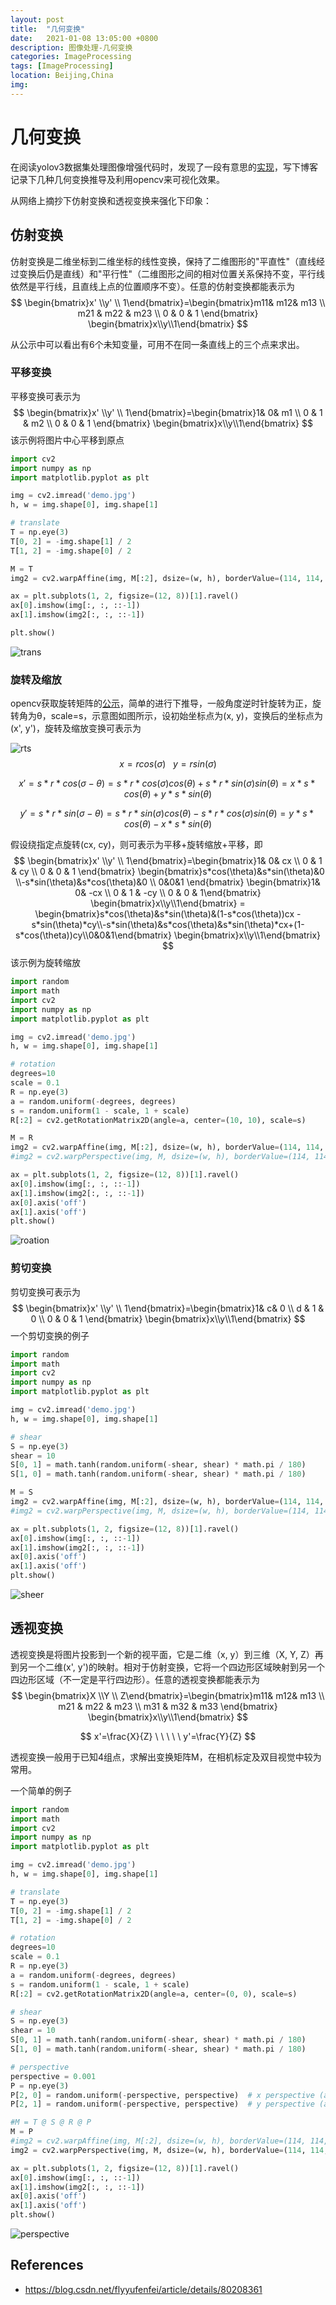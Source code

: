```yaml
---
layout: post
title:  "几何变换"
date:   2021-01-08 13:05:00 +0800
description: 图像处理-几何变换
categories: ImageProcessing
tags: [ImageProcessing]
location: Beijing,China
img: 
---
```


# 几何变换

在阅读yolov3数据集处理图像增强代码时，发现了一段有意思的[实现](https://github.com/ultralytics/yolov3/blob/v9.0/utils/datasets.py#L727)，写下博客记录下几种几何变换推导及利用opencv来可视化效果。

从网络上摘抄下仿射变换和透视变换来强化下印象：

## 仿射变换

仿射变换是二维坐标到二维坐标的线性变换，保持了二维图形的"平直性"（直线经过变换后仍是直线）和"平行性"（二维图形之间的相对位置关系保持不变，平行线依然是平行线，且直线上点的位置顺序不变）。任意的仿射变换都能表示为
$$
\begin{bmatrix}x' \\y' \\ 1\end{bmatrix}=\begin{bmatrix}m11& m12& m13 \\ m21 & m22 & m23 \\ 0 & 0 & 1 \end{bmatrix} \begin{bmatrix}x\\y\\1\end{bmatrix}
$$


从公示中可以看出有6个未知变量，可用不在同一条直线上的三个点来求出。				


### 平移变换

平移变换可表示为
$$
\begin{bmatrix}x' \\y' \\ 1\end{bmatrix}=\begin{bmatrix}1& 0& m1 \\ 0 & 1 & m2 \\ 0 & 0 & 1 \end{bmatrix} \begin{bmatrix}x\\y\\1\end{bmatrix}
$$
该示例将图片中心平移到原点

```python
import cv2
import numpy as np
import matplotlib.pyplot as plt

img = cv2.imread('demo.jpg')
h, w = img.shape[0], img.shape[1]

# translate
T = np.eye(3)
T[0, 2] = -img.shape[1] / 2
T[1, 2] = -img.shape[0] / 2

M = T
img2 = cv2.warpAffine(img, M[:2], dsize=(w, h), borderValue=(114, 114, 114))

ax = plt.subplots(1, 2, figsize=(12, 8))[1].ravel()
ax[0].imshow(img[:, :, ::-1])
ax[1].imshow(img2[:, :, ::-1])

plt.show()
```

![trans](../images/geometric_transform/translate.png)

### 旋转及缩放

opencv获取旋转矩阵的[公示](https://docs.opencv.org/master/da/d54/group__imgproc__transform.html#gafbbc470ce83812914a70abfb604f4326)，简单的进行下推导，一般角度逆时针旋转为正，旋转角为θ，scale=s，示意图如图所示，设初始坐标点为(x, y)，变换后的坐标点为(x', y')，旋转及缩放变换可表示为

![rts](../images/geometric_transform/rts.png)
$$
x = rcos(\sigma)\ \ \ y = rsin(\sigma)
$$

$$
x'=s*r*cos(\sigma-\theta)=s*r*cos(\sigma)cos(\theta)+s*r*sin(\sigma)sin(\theta)=x*s*cos(\theta)+y*s*sin(\theta)
$$

$$
y'=s*r*sin(\sigma-\theta)=s*r*sin(\sigma)cos(\theta)-s*r*cos(\sigma)sin(\theta)=y*s*cos(\theta)-x*s*sin(\theta)
$$

假设绕指定点旋转(cx, cy)，则可表示为平移+旋转缩放+平移，即
$$
\begin{bmatrix}x' \\y' \\ 1\end{bmatrix}=\begin{bmatrix}1& 0& cx \\ 0 & 1 & cy \\ 0 & 0 & 1 \end{bmatrix} \begin{bmatrix}s*cos(\theta)&s*sin(\theta)&0 \\-s*sin(\theta)&s*cos(\theta)&0 \\ 0&0&1 \end{bmatrix} \begin{bmatrix}1& 0& -cx \\ 0 & 1 & -cy \\ 0 & 0 & 1\end{bmatrix}  \begin{bmatrix}x\\y\\1\end{bmatrix} = \begin{bmatrix}s*cos(\theta)&s*sin(\theta)&(1-s*cos(\theta))cx - s*sin(\theta)*cy\\-s*sin(\theta)&s*cos(\theta)&s*sin(\theta)*cx+(1-s*cos(\theta))cy\\0&0&1\end{bmatrix} \begin{bmatrix}x\\y\\1\end{bmatrix}
$$
该示例为旋转缩放

```python
import random
import math
import cv2
import numpy as np
import matplotlib.pyplot as plt

img = cv2.imread('demo.jpg')
h, w = img.shape[0], img.shape[1]

# rotation
degrees=10
scale = 0.1
R = np.eye(3)
a = random.uniform(-degrees, degrees)
s = random.uniform(1 - scale, 1 + scale)
R[:2] = cv2.getRotationMatrix2D(angle=a, center=(10, 10), scale=s)

M = R
img2 = cv2.warpAffine(img, M[:2], dsize=(w, h), borderValue=(114, 114, 114))
#img2 = cv2.warpPerspective(img, M, dsize=(w, h), borderValue=(114, 114, 114))

ax = plt.subplots(1, 2, figsize=(12, 8))[1].ravel()
ax[0].imshow(img[:, :, ::-1])
ax[1].imshow(img2[:, :, ::-1])
ax[0].axis('off')
ax[1].axis('off')
plt.show()
```

![roation](../images/geometric_transform/rotation.png)

### 剪切变换

剪切变换可表示为
$$
\begin{bmatrix}x' \\y' \\ 1\end{bmatrix}=\begin{bmatrix}1& c& 0 \\ d & 1 & 0 \\ 0 & 0 & 1 \end{bmatrix} \begin{bmatrix}x\\y\\1\end{bmatrix}
$$
一个剪切变换的例子

```python
import random
import math
import cv2
import numpy as np
import matplotlib.pyplot as plt

img = cv2.imread('demo.jpg')
h, w = img.shape[0], img.shape[1]

# shear
S = np.eye(3)
shear = 10
S[0, 1] = math.tanh(random.uniform(-shear, shear) * math.pi / 180)
S[1, 0] = math.tanh(random.uniform(-shear, shear) * math.pi / 180)

M = S
img2 = cv2.warpAffine(img, M[:2], dsize=(w, h), borderValue=(114, 114, 114))
#img2 = cv2.warpPerspective(img, M, dsize=(w, h), borderValue=(114, 114, 114))

ax = plt.subplots(1, 2, figsize=(12, 8))[1].ravel()
ax[0].imshow(img[:, :, ::-1])
ax[1].imshow(img2[:, :, ::-1])
ax[0].axis('off')
ax[1].axis('off')
plt.show()
```

![sheer](../images/geometric_transform/sheer.png)

## 透视变换

透视变换是将图片投影到一个新的视平面，它是二维（x, y）到三维（X, Y, Z）再到另一个二维(x', y')的映射。相对于仿射变换，它将一个四边形区域映射到另一个四边形区域（不一定是平行四边形）。任意的透视变换都能表示为
$$
\begin{bmatrix}X \\Y \\ Z\end{bmatrix}=\begin{bmatrix}m11& m12& m13 \\ m21 & m22 & m23 \\ m31 & m32 & m33 \end{bmatrix} \begin{bmatrix}x\\y\\1\end{bmatrix}
$$

$$
x'=\frac{X}{Z} \ \ \ \ \   y'=\frac{Y}{Z}
$$

透视变换一般用于已知4组点，求解出变换矩阵M，在相机标定及双目视觉中较为常用。

一个简单的例子

```python
import random
import math
import cv2
import numpy as np
import matplotlib.pyplot as plt

img = cv2.imread('demo.jpg')
h, w = img.shape[0], img.shape[1]

# translate
T = np.eye(3)
T[0, 2] = -img.shape[1] / 2
T[1, 2] = -img.shape[0] / 2

# rotation
degrees=10
scale = 0.1
R = np.eye(3)
a = random.uniform(-degrees, degrees)
s = random.uniform(1 - scale, 1 + scale)
R[:2] = cv2.getRotationMatrix2D(angle=a, center=(0, 0), scale=s)

# shear
S = np.eye(3)
shear = 10
S[0, 1] = math.tanh(random.uniform(-shear, shear) * math.pi / 180)
S[1, 0] = math.tanh(random.uniform(-shear, shear) * math.pi / 180)

# perspective
perspective = 0.001
P = np.eye(3)
P[2, 0] = random.uniform(-perspective, perspective)  # x perspective (about y)
P[2, 1] = random.uniform(-perspective, perspective)  # y perspective (about x)

#M = T @ S @ R @ P
M = P
#img2 = cv2.warpAffine(img, M[:2], dsize=(w, h), borderValue=(114, 114, 114))
img2 = cv2.warpPerspective(img, M, dsize=(w, h), borderValue=(114, 114, 114))

ax = plt.subplots(1, 2, figsize=(12, 8))[1].ravel()
ax[0].imshow(img[:, :, ::-1])
ax[1].imshow(img2[:, :, ::-1])
ax[0].axis('off')
ax[1].axis('off')
plt.show()
```

![perspective](../images/geometric_transform/perspective.png)



## References

- https://blog.csdn.net/flyyufenfei/article/details/80208361